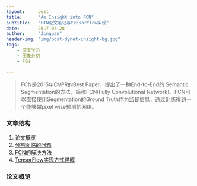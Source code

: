 ```yaml
---
layout:	    post
title:      "An Insight into FCN"
subtitle:   "FCN论文笔记与tensorflow实现"
date:       2017-04-28
author:     "Jinquan"
header-img: "img/post-dynet-insight-bg.jpg"
tags:
    - 深度学习
    - 图像分割
    - FCN

---
```


> FCN是2015年CVPR的Best Paper，提出了一种End-to-End的 Semantic Segmentation的方法，简称FCN(Fully Convolutional Network)。FCN可以直接使用Segmentation的Ground Truth作为监督信息，通过训练得到一个能够做pixel wise预测的网络。



### 文章结构

1. [论文概览](#论文概览)
2. [分割面临的问题](#分割面临的问题)
3. [FCN的解决方法](#FCN的解决方法)
4. [TensorFlow实现方式详解](#TensorFlow实现方式详解)



### 论文概览

